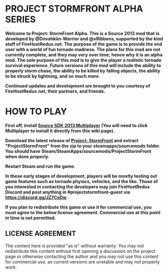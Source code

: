 <h1>PROJECT STORMFRONT ALPHA SERIES</h1>

<b>Welcome to Project: StormFront Alpha. This is a Source 2013 mod that is developed by @Dovahkiin-Warrior and @xRibbons, supported by the kind staff of FireHostRedux.net. The purpose of the game is to provide the end user with a world of fun tornado madness.
The plans for this mod are not currently complete, and they may very over time; hence why it is an alpha mod. The sole purpose of this mod is to give the player a realistic tornado survival experience.
Future versions of this mod will include the ability to properly storm chase, the ability to be killed by falling objects, the ability to be struck by lightning, and so much more.

Continued updates and development are brought to you courtesy of FireHostRedux.net, their partners, and friends.
</b>

<h1> HOW TO PLAY </h1>
<b>First off, install <a href="https://developer.valvesoftware.com/wiki/Source_SDK_2013">Source SDK 2013 Multiplayer</a> (You will need to click Multiplayer to install it directly from this wiki page).

Download the latest release of <a href="https://github.com/Dovahkiin-Warrior/ProjectStormFront">Project: StormFront</a> and extract "ProjectStormFront" from the zip to your steamapps/sourcemods folder. You should have Steam/SteamApps/sourcemods/ProjectStormFront when done properly.

Restart Steam and run the game.

In these early stages of development, players will be mostly testing out game features such as tornado physics, vehicles, and the like. Those of you interested in contacting the developers may join FireHostRedux Discord and post anything in #projectstormfront-guest via https://discord.gg/JZ7CeDw .

If you plan to redistribute this game or use it for commercial use, you must agree to the below license agreement. Commercial use at this point in time is not permitted.

</b>
<h2>LICENSE AGREEMENT</h2>
<p>The content here is provided "as is" without warranty. You may not redistribute this content without first opening a discussion on the project page or otherwise contacting the author and you may not use this content for commercial use, as current versions are unstable and may not properly work.
</p>
